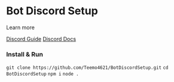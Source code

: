 <h1>Bot Discord Setup</h1>

Learn more

[Discord Guide](https://discordjs.guide/#before-you-begin)
[Discord Docs](https://discord.js.org/#/docs/discord.js/main/general/welcome)

<h3>Install & Run</h3>

```git clone https://github.com/Teemo4621/BotDiscordSetup.git```
```cd BotDiscordSetup```
```npm i```
```node .```
